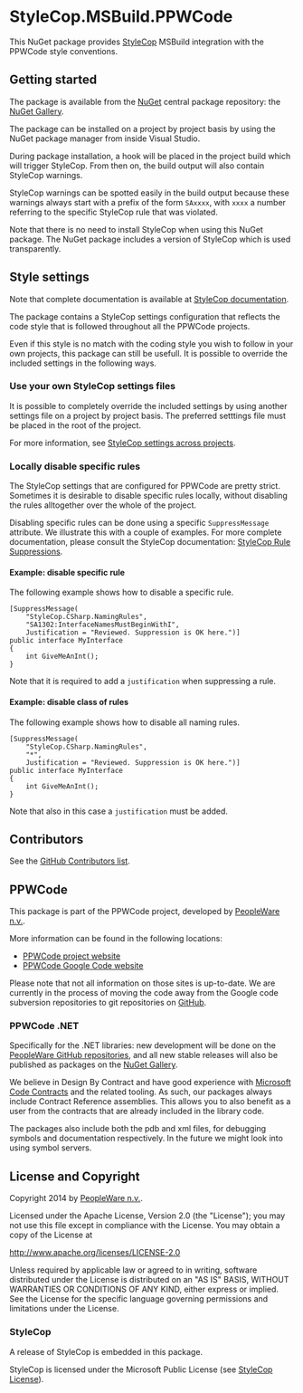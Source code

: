 # StyleCop.MSBuild.PPWCode

This NuGet package provides [StyleCop] MSBuild integration with the PPWCode 
style conventions.


## Getting started

The package is available from the [NuGet] central package repository: the
[NuGet Gallery].

The package can be installed on a project by project basis by using the
NuGet package manager from inside Visual Studio.

During package installation, a hook will be placed in the project build
which will trigger StyleCop.  From then on, the build output will also
contain StyleCop warnings.

StyleCop warnings can be spotted easily in the build output because these
warnings always start with a prefix of the form `SAxxxx`, with `xxxx` a
number referring to the specific StyleCop rule that was violated.

Note that there is no need to install StyleCop when using this NuGet package.
The NuGet package includes a version of StyleCop which is used transparently.


## Style settings

Note that complete documentation is available at [StyleCop documentation].

The package contains a StyleCop settings configuration that reflects the code
style that is followed throughout all the PPWCode projects.

Even if this style is no match with the coding style you wish to follow in
your own projects, this package can still be usefull. It is possible to
override the included settings in the following ways.

### Use your own StyleCop settings files

It is possible to completely override the included settings by using another
settings file on a project by project basis.  The preferred setttings file must
be placed in the root of the project.

For more information, see [StyleCop settings across projects].

### Locally disable specific rules

The StyleCop settings that are configured for PPWCode are pretty strict. Sometimes
it is desirable to disable specific rules locally, without disabling the rules
alltogether over the whole of the project.

Disabling specific rules can be done using a specific `SuppressMessage` attribute.
We illustrate this with a couple of examples. For more complete documentation,
please consult the StyleCop documentation: [StyleCop Rule Suppressions].

#### Example: disable specific rule

The following example shows how to disable a specific rule.

    [SuppressMessage(
        "StyleCop.CSharp.NamingRules",
        "SA1302:InterfaceNamesMustBeginWithI",
        Justification = "Reviewed. Suppression is OK here.")] 
    public interface MyInterface
    { 
        int GiveMeAnInt();
    }

Note that it is required to add a `justification` when suppressing a rule.


#### Example: disable class of rules

The following example shows how to disable all naming rules.

    [SuppressMessage(
        "StyleCop.CSharp.NamingRules",
        "*",
        Justification = "Reviewed. Suppression is OK here.")] 
    public interface MyInterface
    { 
        int GiveMeAnInt();
    }

Note that also in this case a `justification` must be added.
    

## Contributors

See the [GitHub Contributors list].


## PPWCode

This package is part of the PPWCode project, developed by [PeopleWare n.v.].

More information can be found in the following locations:
* [PPWCode project website]
* [PPWCode Google Code website]

Please note that not all information on those sites is up-to-date. We are
currently in the process of moving the code away from the Google code
subversion repositories to git repositories on [GitHub].


### PPWCode .NET

Specifically for the .NET libraries: new development will be done on the
[PeopleWare GitHub repositories], and all new stable releases will also
be published as packages on the [NuGet Gallery].

We believe in Design By Contract and have good experience with
[Microsoft Code Contracts] and the related tooling.  As such, our packages
always include Contract Reference assemblies.  This allows you to also
benefit as a user from the contracts that are already included in the
library code.

The packages also include both the pdb and xml files, for debugging symbols
and documentation respectively.  In the future we might look into using
symbol servers.


## License and Copyright

Copyright 2014 by [PeopleWare n.v.].

Licensed under the Apache License, Version 2.0 (the "License");
you may not use this file except in compliance with the License.
You may obtain a copy of the License at

http://www.apache.org/licenses/LICENSE-2.0

Unless required by applicable law or agreed to in writing, software
distributed under the License is distributed on an "AS IS" BASIS,
WITHOUT WARRANTIES OR CONDITIONS OF ANY KIND, either express or implied.
See the License for the specific language governing permissions and
limitations under the License.


### StyleCop

A release of StyleCop is embedded in this package.

StyleCop is licensed under the Microsoft Public License (see [StyleCop License]).



[PPWCode project website]: http://www.ppwcode.org
[PPWCode Google Code website]: http://ppwcode.googlecode.com

[PeopleWare n.v.]: http://www.peopleware.be/

[NuGet]: https://www.nuget.org/
[NuGet Gallery]: https://www.nuget.org/policies/About

[GitHub]: https://github.com
[PeopleWare GitHub repositories]: https://github.com/peopleware

[Microsoft Code Contracts]: http://research.microsoft.com/en-us/projects/contracts/

[StyleCop]: http://stylecop.codeplex.com/
[StyleCop License]: http://stylecop.codeplex.com/license
[StyleCop documentation]: https://stylecop.codeplex.com/documentation
[StyleCop settings across projects]: https://stylecop.codeplex.com/wikipage?title=Sharing%20StyleCop%20Settings%20Across%20Projects&referringTitle=Documentation
[StyleCop Rule Suppressions]: https://stylecop.codeplex.com/wikipage?title=Rule%20Suppressions&referringTitle=Documentation

[GitHub Contributors list]: https://github.com/peopleware/stylecop-msbuild-ppwcode/graphs/contributors

